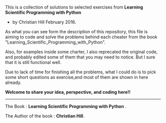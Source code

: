 
This is a collection of solutions to selected exercises from  __Learning Scientific Programming with Python__ 
- by Christian Hill February 2016.




As what you can see form the description of this repository,
this file is aiming to code and solve the problems behind each 
cheater from the book "Learning_Scientific_Programming_with_Python".

Also, for examples inside some charter, I also reprecated the original code, and probably 
edited some of them that you may need to notice. But I sure that it is still functional well. 

Due to lack of time for finishing all the problems, what I could do 
is to pick some short questions as exercise,and most of them are shown
in here already. 

__Welcome to share your idea, perspective, and coding here!!__

---

The Book :  __Learning Scientific Programming with Python__ .

The Author of the book : __Christian Hill__.
